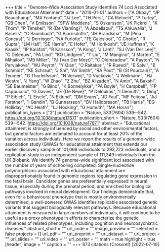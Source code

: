 +++
title = "Genome-Wide Association Study Identifies 74 Loci Associated with Educational Attainment"
date = "2016-01-01"
authors = ["A Okbay", "JP Beauchamp", "MA Fontana", "JJ Lee", "TH Pers", "CA Rietveld", "P Turley", "GB Chen", "V Emilsson", "SFW Meddens", "S Oskarsson", "JK Pickrell", "K Thom", "P Timshel", "R {De Vlaming}", "A Abdellaoui", "TS Ahluwalia", "J Bacelis", "C Baumbach", "G Bjornsdottir", "JH Brandsma", "M {Pina Concas}", "J Derringer", "NA Furlotte", "TE Galesloot", "G Girotto", "R Gupta", "LM Hall", "SE Harris", "E Hofer", "M Horikoshi", "JE Huffman", "K Kaasik", "IP Kalafati", "R Karlsson", "A Kong", "J Lahti", "SJ {Van Der Lee}", "C Deleeuw", "PA Lind", "KO Lindgren", "T Liu", "M Mangino", "J Marten", "E Mihailov", "MB Miller", "PJ {Van Der Most}", "C Oldmeadow", "A Payton", "N Pervjakova", "WJ Peyrot", "Y Qian", "O Raitakari", "R Rueedi", "E Salvi", "B Schmidt", "KE Schraut", "J Shi", "AV Smith", "RA Poot", "B {St Pourcain}", "A Teumer", "G Thorleifsson", "N Verweij", "D Vuckovic", "J Wellmann", "HJ Westra", "J Yang", "W Zhao", "Z Zhu", "BZ Alizadeh", "N Amin", "A Bakshi", "SE Baumeister", "G Biino", "K Bonnelykke", "PA Boyle", "H Campbell", "FP Cappuccio", "G Davies", "JE {De Neve}", "P Deloukas", "I Demuth", "J Ding", "P Eibich", "L Eisele", "N Eklund", "DM Evans", "JD Faul", "MF Feitosa", "AJ Forstner", "I Gandin", "B Gunnarsson", "BV Halldorsson", "TB Harris", "EG Holliday", "AC Heath", "LJ Hocking", "G Homuth", "MA Horan"]
publication_types = ["2"]
publication = "Nature, 533(7604) 539--542. https://doi.org/10.1038/nature17671"
publication_short = "Nature, 533(7604) 539--542. https://doi.org/10.1038/nature17671"
abstract = "Educational attainment is strongly influenced by social and other environmental factors, but genetic factors are estimated to account for at least 20% of the variation across individuals. Here we report the results of a genome-wide association study (GWAS) for educational attainment that extends our earlier discovery sample of 101,069 individuals to 293,723 individuals, and a replication study in an independent sample of 111,349 individuals from the UK Biobank. We identify 74 genome-wide significant loci associated with the number of years of schooling completed. Single-nucleotide polymorphisms associated with educational attainment are disproportionately found in genomic regions regulating gene expression in the fetal brain. Candidate genes are preferentially expressed in neural tissue, especially during the prenatal period, and enriched for biological pathways involved in neural development. Our findings demonstrate that, even for a behavioural phenotype that is mostly environmentally determined, a well-powered GWAS identifies replicable associated genetic variants that suggest biologically relevant pathways. Because educational attainment is measured in large numbers of individuals, it will continue to be useful as a proxy phenotype in efforts to characterize the genetic influences of related phenotypes, including cognition and neuropsychiatric diseases."
abstract_short = ""
url_code = ""
image_preview = ""
selected = false
projects = []
url_pdf = ""
url_preprint = ""
url_dataset = ""
url_project = ""
url_slides = ""
url_video = ""
url_poster = ""
math = true
highlight = true
[header]
image = ""
caption = ""
+++
873 citations (Crossref) [2022-07-10]
